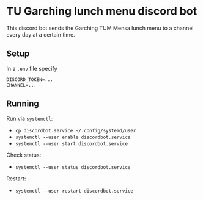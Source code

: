 # TU Garching lunch menu discord bot 

This discord bot sends the Garching TUM Mensa lunch menu to a channel every day at a certain time.

## Setup

In a `.env` file specify
```
DISCORD_TOKEN=...
CHANNEL=...
```

## Running

Run via `systemctl`:
- `cp discordbot.service ~/.config/systemd/user`
- `systemctl --user enable discordbot.service`
- `systemctl --user start discordbot.service`

Check status:
- `systemctl --user status discordbot.service`

Restart:
- `systemctl --user restart discordbot.service`

